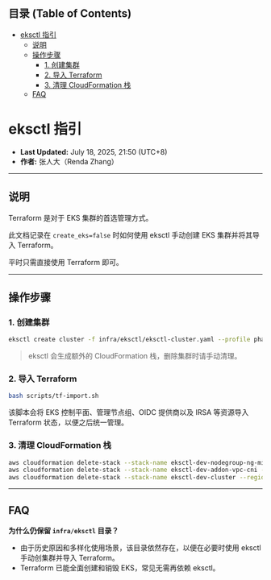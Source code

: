 <!-- START doctoc generated TOC please keep comment here to allow auto update -->
<!-- DON'T EDIT THIS SECTION, INSTEAD RE-RUN doctoc TO UPDATE -->
## 目录 (Table of Contents)

- [eksctl 指引](#eksctl-%E6%8C%87%E5%BC%95)
  - [说明](#%E8%AF%B4%E6%98%8E)
  - [操作步骤](#%E6%93%8D%E4%BD%9C%E6%AD%A5%E9%AA%A4)
    - [1. 创建集群](#1-%E5%88%9B%E5%BB%BA%E9%9B%86%E7%BE%A4)
    - [2. 导入 Terraform](#2-%E5%AF%BC%E5%85%A5-terraform)
    - [3. 清理 CloudFormation 栈](#3-%E6%B8%85%E7%90%86-cloudformation-%E6%A0%88)
  - [FAQ](#faq)

<!-- END doctoc generated TOC please keep comment here to allow auto update -->

# eksctl 指引

- **Last Updated:** July 18, 2025, 21:50 (UTC+8)
- **作者:** 张人大（Renda Zhang）

---

## 说明

Terraform 是对于 EKS 集群的首选管理方式。

此文档记录在 `create_eks=false` 时如何使用 eksctl 手动创建 EKS 集群并将其导入 Terraform。

平时只需直接使用 Terraform 即可。

---

## 操作步骤

### 1. 创建集群

```bash
eksctl create cluster -f infra/eksctl/eksctl-cluster.yaml --profile phase2-sso
```

> eksctl 会生成额外的 CloudFormation 栈，删除集群时请手动清理。

### 2. 导入 Terraform

```bash
bash scripts/tf-import.sh
```

该脚本会将 EKS 控制平面、管理节点组、OIDC 提供商以及 IRSA 等资源导入 Terraform 状态，以便之后统一管理。

### 3. 清理 CloudFormation 栈

```bash
aws cloudformation delete-stack --stack-name eksctl-dev-nodegroup-ng-mixed --region us-east-1 --profile phase2-sso
aws cloudformation delete-stack --stack-name eksctl-dev-addon-vpc-cni --region us-east-1 --profile phase2-sso
aws cloudformation delete-stack --stack-name eksctl-dev-cluster --region us-east-1 --profile phase2-sso
```

---

## FAQ

**为什么仍保留 `infra/eksctl` 目录？**

- 由于历史原因和多样化使用场景，该目录依然存在，以便在必要时使用 eksctl 手动创集群并导入 Terraform。
- Terraform 已能全面创建和销毁 EKS，常见无需再依赖 eksctl。

